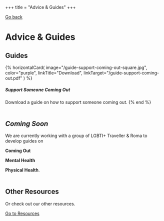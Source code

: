 +++
title = "Advice & Guides"
+++

[Go back](/get-support)

# Advice & Guides

## Guides

{% horizontalCard(
	image="/guide-support-coming-out-square.jpg",
    color="purple",
	linkTitle="Download",
	linkTarget="/guide-support-coming-out.pdf"
) %}

##### Support Someone Coming Out

Download a guide on how to support someone coming out.
{% end %}

<div class="narrow-side-column" style="margin-bottom: 3rem;"> </div>

## *Coming Soon* 

We are currently working with a group of LGBTI+ Traveller & Roma to develop guides on 

**Coming Out** 

**Mental Health**

**Physical Health**.

<div class="narrow-side-column" style="margin-bottom: 3rem;"> </div>

<div class="color-box color-box--yellow">
<h2>Other Resources</h2>
<div class="narrow-side-column">
<p>
Or check out our other resources.
</p>
<div><a class="button button--white" href="/get-support/card-3-resources">Go to Resources</a></div>
</div>
</div>